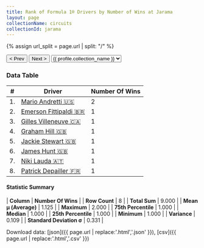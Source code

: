 ```yaml
---
title: Rank of Formula 1® Drivers by Number of Wins at Jarama
layout: page
collectionName: circuits
collectionId: jarama
---
```


{% assign url_split = page.url | split: "/" %}
<div id="collection-navigation">
<button onclick="selector.options[selector.selectedIndex-1].value && (window.location = selector.options[selector.selectedIndex-1].value);">&lt; Prev</button>
<button onclick="selector.options[selector.selectedIndex+1].value && (window.location = selector.options[selector.selectedIndex+1].value);">Next &gt;</button>
<select id="selector" onchange="this.options[this.selectedIndex].value && (window.location = this.options[this.selectedIndex].value);">
  {% for collectionId in site.data[page.collectionName].refs %}
    {% if collectionId == page.collectionId %}
      {% assign selected = "selected" %}
    {% else %}
      {% assign selected = "" %}
    {% endif %}
    {% assign profile = site.data[page.collectionName][collectionId].profile %}
    <option value="/f1/{{ page.collectionName }}/{{ collectionId }}/{{ url_split[4] }}" {{ selected }}>{{ profile.collection_name }}</option>
  {% endfor %}
</select>
</div>

<canvas id="chart" width="400" height="180"></canvas>
<script>
var data = {
  "labels" : [
    "Mario Andretti",
    "Emerson Fittipaldi",
    "Gilles Villeneuve",
    "Graham Hill",
    "Jackie Stewart",
    "James Hunt",
    "Niki Lauda",
    "Patrick Depailler"
  ],
  "datasets" : [
    {
      "label" : "Number Of Wins",
      "data" : [
        2,
        1,
        1,
        1,
        1,
        1,
        1,
        1
      ],
      "borderColor" : [
        "#1D181E",
        "#1D181E",
        "#1D181E",
        "#1D181E",
        "#1D181E",
        "#1D181E",
        "#1D181E",
        "#1D181E"
      ],
      "borderWidth" : 1,
      "backgroundColor" : [
        "#9C8E8D",
        "#9C8E8D",
        "#9C8E8D",
        "#9C8E8D",
        "#9C8E8D",
        "#9C8E8D",
        "#9C8E8D",
        "#9C8E8D"
      ]
    }
  ]
};
var options = {
  legend: {
    display: false
  },
  scales: {
    xAxes: [{
      ticks: {
        beginAtZero: true,
        maxRotation: 180,
        display: window.innerWidth > 800
      }
    }],
    yAxes: [{
      ticks: {
        beginAtZero: true
      }
    }]
  },
  onResize: function(chart, size) {
    chart.options.scales.xAxes[0].ticks.display = size.width > 800;
  }
};
var chart = new Chart("chart", {
    data: data,
    type: 'bar',
    options: options
});
</script>



### Data Table

| # | Driver | Number Of Wins |
|--|--|--|
| 1. | [Mario Andretti 🇺🇸](/f1/drivers/mario_andretti) | 2 |
| 2. | [Emerson Fittipaldi 🇧🇷](/f1/drivers/emerson_fittipaldi) | 1 |
| 3. | [Gilles Villeneuve 🇨🇦](/f1/drivers/gilles_villeneuve) | 1 |
| 4. | [Graham Hill 🇬🇧](/f1/drivers/hill) | 1 |
| 5. | [Jackie Stewart 🇬🇧](/f1/drivers/stewart) | 1 |
| 6. | [James Hunt 🇬🇧](/f1/drivers/hunt) | 1 |
| 7. | [Niki Lauda 🇦🇹](/f1/drivers/lauda) | 1 |
| 8. | [Patrick Depailler 🇫🇷](/f1/drivers/depailler) | 1 |

#### Statistic Summary

| **Column** | **Number Of Wins** |
| **Row Count** | 8 |
| **Total Sum** | 9.000 |
| **Mean μ (Average)** | 1.125 |
| **Maximum** | 2.000 |
| **75th Percentile** | 1.000 |
| **Median** | 1.000 |
| **25th Percentile** | 1.000 |
| **Minimum** | 1.000 |
| **Variance** | 0.109 |
| **Standard Deviation σ** | 0.331 |

Download data: [json]({{ page.url | replace:'.html','.json' }}), [csv]({{ page.url | replace:'.html','.csv' }})
